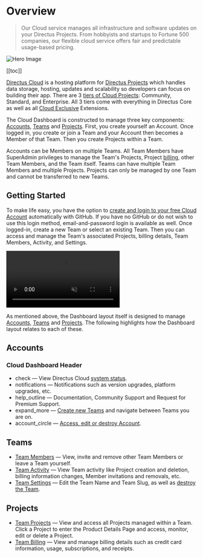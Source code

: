 # Overview

> Our Cloud service manages all infrastructure and software updates on your Directus Projects. From hobbyists and
> startups to Fortune 500 companies, our flexible cloud service offers fair and predictable usage-based pricing.

![Hero Image](https://cdn.directus.io/docs/v9/cloud/overview/overview-20220322A/hero-image-20220402A.webp)

[[toc]]

[Directus Cloud](https://directus.cloud/) is a hosting platform for [Directus Projects](/cloud/glossary/#projects) which
handles data storage, hosting, updates and scalability so developers can focus on building their app. There are 3
[tiers of Cloud Projects](/cloud/glossary/#projects): Community, Standard, and Enterprise. All 3 tiers come with
everything in Directus Core as well as all [Cloud Exclusive](/cloud/glossary/#cloud-exclusives) Extensions.

The Cloud Dashboard is constructed to manage three key components: [Accounts](/cloud/glossary/#accounts),
[Teams](/cloud/glossary/#teams) and [Projects](/cloud/glossary/#projects). First, you create yourself an Account. Once
logged in, you create or join a Team and your Account then becomes a Member of that Team. Then you create Projects
within a Team.

Accounts can be Members on multiple Teams. All Team Members have SuperAdmin privileges to manage the Team's Projects,
Project [billing](/cloud/teams/#manage-billing), other Team Members, and the Team itself. Teams can have multiple Team
Members and multiple Projects. Projects can only be managed by one Team and cannot be transferred to new Teams.

## Getting Started

To make life easy, you have the option to
[create and login to your free Cloud Account](/cloud/accounts/#create-account-and-login) automatically with GitHub. If
you have no GitHub or do not wish to use this login method, email-and-password login is available as well. Once
logged-in, create a new Team or select an existing Team. Then you can access and manage the Team's associated Projects,
billing details, Team Members, Activity, and Settings.

<video alt="Cloud Dashboard Overview" loop muted controls autoplay>
  <source src="https://cdn.directus.io/docs/v9/cloud/overview/overview-20220322A/cloud-dashboard-overview-20220329A.mp4" type="video/mp4">
</video>

As mentioned above, the Dashboard layout itself is designed to manage [Accounts](/cloud/glossary/#accounts),
[Teams](/cloud/glossary/#teams) and [Projects](/cloud/glossary/#projects). The following highlights how the Dashboard
layout relates to each of these.

## Accounts

### Cloud Dashboard Header

- <span mi icon>check</span> — View Directus Cloud [system status](/cloud/glossary/#system-status).
- <span mi icon>notifications</span> — Notifications such as version upgrades, platform upgrades, etc.
- <span mi icon>help_outline</span> — Documentation, Community Support and Request for Premium Support.
- <span mi icon>expand_more</span> — [Create new Teams](/cloud/teams/#create-a-team) and navigate between Teams you are
  on.
- <span mi icon>account_circle</span> — [Access, edit or destroy Account](/cloud/accounts).

## Teams

- [Team Members](/cloud/teams) — View, invite and remove other Team Members or leave a Team yourself.
- [Team Activity](/cloud/teams/#view-team-activity) — View Team activity like Project creation and deletion, billing
  information changes, Member invitations and removals, etc.
- [Team Settings](/cloud/teams/#update-team-settings) — Edit the Team Name and Team Slug, as well as
  [destroy the Team](/cloud/teams/#destroy-a-team).

## Projects

- [Team Projects](/cloud/projects) — View and access all Projects managed within a Team. Click a Project to enter the
  Product Details Page and access, monitor, edit or delete a Project.
- [Team Billing](/cloud/teams/#manage-billing) — View and manage billing details such as credit card information, usage,
  subscriptions, and receipts.
